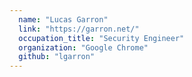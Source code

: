 ```yaml
---
  name: "Lucas Garron"
  link: "https://garron.net/"
  occupation_title: "Security Engineer"
  organization: "Google Chrome"
  github: "lgarron"
---
```

